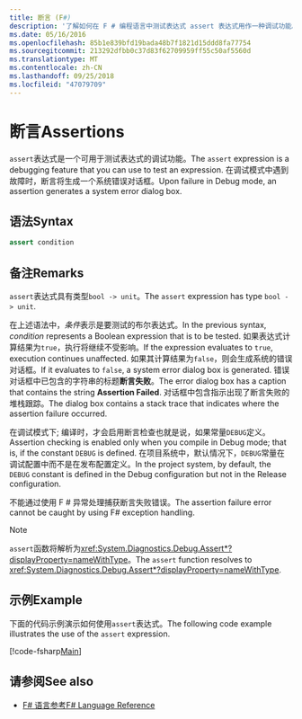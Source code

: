 ```yaml
---
title: 断言 (F#)
description: '了解如何在 F # 编程语言中测试表达式 assert 表达式用作一种调试功能。'
ms.date: 05/16/2016
ms.openlocfilehash: 85b1e839bfd19bada48b7f1821d15ddd8fa77754
ms.sourcegitcommit: 213292dfbb0c37d83f62709959ff55c50af5560d
ms.translationtype: MT
ms.contentlocale: zh-CN
ms.lasthandoff: 09/25/2018
ms.locfileid: "47079709"
---
```

# <a name="assertions"></a><span data-ttu-id="74423-103">断言</span><span class="sxs-lookup"><span data-stu-id="74423-103">Assertions</span></span>

<span data-ttu-id="74423-104">`assert`表达式是一个可用于测试表达式的调试功能。</span><span class="sxs-lookup"><span data-stu-id="74423-104">The `assert` expression is a debugging feature that you can use to test an expression.</span></span> <span data-ttu-id="74423-105">在调试模式中遇到故障时，断言将生成一个系统错误对话框。</span><span class="sxs-lookup"><span data-stu-id="74423-105">Upon failure in Debug mode, an assertion generates a system error dialog box.</span></span>

## <a name="syntax"></a><span data-ttu-id="74423-106">语法</span><span class="sxs-lookup"><span data-stu-id="74423-106">Syntax</span></span>

```fsharp
assert condition
```

## <a name="remarks"></a><span data-ttu-id="74423-107">备注</span><span class="sxs-lookup"><span data-stu-id="74423-107">Remarks</span></span>

<span data-ttu-id="74423-108">`assert`表达式具有类型`bool -> unit`。</span><span class="sxs-lookup"><span data-stu-id="74423-108">The `assert` expression has type `bool -> unit`.</span></span>

<span data-ttu-id="74423-109">在上述语法中，*条件*表示是要测试的布尔表达式。</span><span class="sxs-lookup"><span data-stu-id="74423-109">In the previous syntax, *condition* represents a Boolean expression that is to be tested.</span></span> <span data-ttu-id="74423-110">如果表达式计算结果为`true`，执行将继续不受影响。</span><span class="sxs-lookup"><span data-stu-id="74423-110">If the expression evaluates to `true`, execution continues unaffected.</span></span> <span data-ttu-id="74423-111">如果其计算结果为`false`，则会生成系统的错误对话框。</span><span class="sxs-lookup"><span data-stu-id="74423-111">If it evaluates to `false`, a system error dialog box is generated.</span></span> <span data-ttu-id="74423-112">错误对话框中已包含的字符串的标题**断言失败**。</span><span class="sxs-lookup"><span data-stu-id="74423-112">The error dialog box has a caption that contains the string **Assertion Failed**.</span></span> <span data-ttu-id="74423-113">对话框中包含指示出现了断言失败的堆栈跟踪。</span><span class="sxs-lookup"><span data-stu-id="74423-113">The dialog box contains a stack trace that indicates where the assertion failure occurred.</span></span>

<span data-ttu-id="74423-114">在调试模式下; 编译时，才会启用断言检查也就是说，如果常量`DEBUG`定义。</span><span class="sxs-lookup"><span data-stu-id="74423-114">Assertion checking is enabled only when you compile in Debug mode; that is, if the constant `DEBUG` is defined.</span></span> <span data-ttu-id="74423-115">在项目系统中，默认情况下，`DEBUG`常量在调试配置中而不是在发布配置定义。</span><span class="sxs-lookup"><span data-stu-id="74423-115">In the project system, by default, the `DEBUG` constant is defined in the Debug configuration but not in the Release configuration.</span></span>

<span data-ttu-id="74423-116">不能通过使用 F # 异常处理捕获断言失败错误。</span><span class="sxs-lookup"><span data-stu-id="74423-116">The assertion failure error cannot be caught by using F# exception handling.</span></span>

>[!NOTE]
<span data-ttu-id="74423-117">`assert`函数将解析为<xref:System.Diagnostics.Debug.Assert*?displayProperty=nameWithType>。</span><span class="sxs-lookup"><span data-stu-id="74423-117">The `assert` function resolves to <xref:System.Diagnostics.Debug.Assert*?displayProperty=nameWithType>.</span></span>

## <a name="example"></a><span data-ttu-id="74423-118">示例</span><span class="sxs-lookup"><span data-stu-id="74423-118">Example</span></span>

<span data-ttu-id="74423-119">下面的代码示例演示如何使用`assert`表达式。</span><span class="sxs-lookup"><span data-stu-id="74423-119">The following code example illustrates the use of the `assert` expression.</span></span>

[!code-fsharp[Main](../../../samples/snippets/fsharp/lang-ref-2/snippet5401.fs)]

## <a name="see-also"></a><span data-ttu-id="74423-120">请参阅</span><span class="sxs-lookup"><span data-stu-id="74423-120">See also</span></span>

- [<span data-ttu-id="74423-121">F# 语言参考</span><span class="sxs-lookup"><span data-stu-id="74423-121">F# Language Reference</span></span>](index.md)
